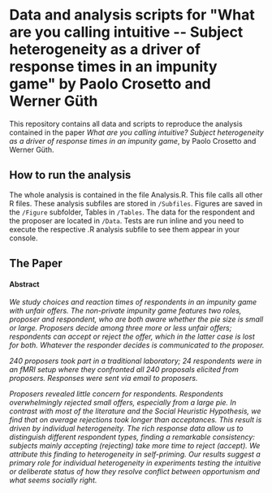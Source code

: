 # Data and analysis scripts for "What are you calling intuitive -- Subject heterogeneity as a driver of response times in an impunity game" by Paolo Crosetto and Werner Güth

This repository contains all data and scripts to reproduce the analysis contained in the paper *What are you calling intuitive? Subject heterogeneity as a driver of response times in an impunity game*, by Paolo Crosetto and Werner Güth.

## How to run the analysis

The whole analysis is contained in the file Analysis.R. This file calls all other R files. These analysis subfiles are stored in `/Subfiles`. Figures are saved in the `/Figure` subfolder, Tables in `/Tables`. The data for the respondent and the proposer are located in `/Data`. Tests are run inline and you need to execute the respective .R analysis subfile to see them appear in your console.

## The Paper

#### Abstract

*We study choices and reaction times of respondents in an impunity game with unfair offers. The non-private impunity game features two roles, proposer and respondent, who are both aware whether the pie size is small or large. Proposers decide among three more or less unfair offers; respondents can accept or reject the offer, which in the latter case is lost for both. Whatever the responder decides is communicated to the proposer.*

*240 proposers took part in a traditional laboratory; 24 respondents were in an fMRI setup where they confronted all 240 proposals elicited from proposers. Responses were sent via email to proposers.*

*Proposers revealed little concern for respondents. Respondents overwhelmingly rejected small offers, especially from a large pie. In contrast with most of the literature and the Social Heuristic Hypothesis, we find that on average rejections took longer than acceptances. This result is driven by individual heterogeneity. The rich response data allow us to distinguish different respondent types, finding a remarkable consistency: subjects mainly accepting (rejecting) take more time to reject (accept). We attribute this finding to heterogeneity in self-priming. Our results suggest a primary role for individual heterogeneity in experiments testing the intuitive or deliberate status of how they resolve conflict between opportunism and what seems socially right.*
